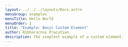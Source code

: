 ```yaml
---
layout: ../../../layouts/Docs.astro
menuGroup: examples
menuTitle: Hello World
menuOrder: 1
title: "Example: Basic Custom Element"
author: Ribhararnus Pracutian
description: The simplest example of a custom element.
---
```


<csb-viewer id="example-hello-world-q6p9sp" height="100vh"></csb-viewer>
